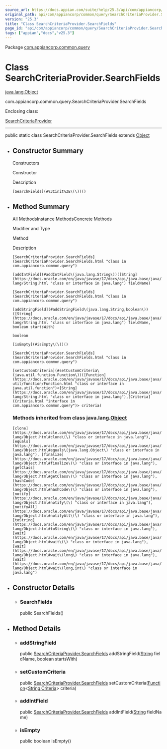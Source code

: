 ```yaml
---
source_url: https://docs.appian.com/suite/help/25.3/api/com/appiancorp/common/query/SearchCriteriaProvider.SearchFields.html
original_path: api/com/appiancorp/common/query/SearchCriteriaProvider.SearchFields.html
version: "25.3"
title: "Class SearchCriteriaProvider.SearchFields"
page_id: "api/com/appiancorp/common/query/SearchCriteriaProvider.SearchFields"
tags: ["appian","docs","v25.3"]
---
```



Package [com.appiancorp.common.query](package-summary.html)

# Class SearchCriteriaProvider.SearchFields

[java.lang.Object](https://docs.oracle.com/en/java/javase/17/docs/api/java.base/java/lang/Object.html "class or interface in java.lang")

com.appiancorp.common.query.SearchCriteriaProvider.SearchFields

Enclosing class:

[SearchCriteriaProvider](SearchCriteriaProvider.html "class in com.appiancorp.common.query")

* * *

public static class SearchCriteriaProvider.SearchFields extends [Object](https://docs.oracle.com/en/java/javase/17/docs/api/java.base/java/lang/Object.html "class or interface in java.lang")

-   ## Constructor Summary

    Constructors

    Constructor

    Description

    `[SearchFields](#%3Cinit%3E\(\))()`

-   ## Method Summary

    All MethodsInstance MethodsConcrete Methods

    Modifier and Type

    Method

    Description

    `[SearchCriteriaProvider.SearchFields](SearchCriteriaProvider.SearchFields.html "class in com.appiancorp.common.query")`

    `[addIntField](#addIntField\(java.lang.String\))([String](https://docs.oracle.com/en/java/javase/17/docs/api/java.base/java/lang/String.html "class or interface in java.lang") fieldName)`

    `[SearchCriteriaProvider.SearchFields](SearchCriteriaProvider.SearchFields.html "class in com.appiancorp.common.query")`

    `[addStringField](#addStringField\(java.lang.String,boolean\))([String](https://docs.oracle.com/en/java/javase/17/docs/api/java.base/java/lang/String.html "class or interface in java.lang") fieldName, boolean startsWith)`

    `boolean`

    `[isEmpty](#isEmpty\(\))()`

    `[SearchCriteriaProvider.SearchFields](SearchCriteriaProvider.SearchFields.html "class in com.appiancorp.common.query")`

    `[setCustomCriteria](#setCustomCriteria\(java.util.function.Function\))([Function](https://docs.oracle.com/en/java/javase/17/docs/api/java.base/java/util/function/Function.html "class or interface in java.util.function")<[String](https://docs.oracle.com/en/java/javase/17/docs/api/java.base/java/lang/String.html "class or interface in java.lang"),[Criteria](Criteria.html "interface in com.appiancorp.common.query")> criteria)`

    ### Methods inherited from class java.lang.[Object](https://docs.oracle.com/en/java/javase/17/docs/api/java.base/java/lang/Object.html "class or interface in java.lang")

    `[clone](https://docs.oracle.com/en/java/javase/17/docs/api/java.base/java/lang/Object.html#clone\(\) "class or interface in java.lang"), [equals](https://docs.oracle.com/en/java/javase/17/docs/api/java.base/java/lang/Object.html#equals\(java.lang.Object\) "class or interface in java.lang"), [finalize](https://docs.oracle.com/en/java/javase/17/docs/api/java.base/java/lang/Object.html#finalize\(\) "class or interface in java.lang"), [getClass](https://docs.oracle.com/en/java/javase/17/docs/api/java.base/java/lang/Object.html#getClass\(\) "class or interface in java.lang"), [hashCode](https://docs.oracle.com/en/java/javase/17/docs/api/java.base/java/lang/Object.html#hashCode\(\) "class or interface in java.lang"), [notify](https://docs.oracle.com/en/java/javase/17/docs/api/java.base/java/lang/Object.html#notify\(\) "class or interface in java.lang"), [notifyAll](https://docs.oracle.com/en/java/javase/17/docs/api/java.base/java/lang/Object.html#notifyAll\(\) "class or interface in java.lang"), [toString](https://docs.oracle.com/en/java/javase/17/docs/api/java.base/java/lang/Object.html#toString\(\) "class or interface in java.lang"), [wait](https://docs.oracle.com/en/java/javase/17/docs/api/java.base/java/lang/Object.html#wait\(\) "class or interface in java.lang"), [wait](https://docs.oracle.com/en/java/javase/17/docs/api/java.base/java/lang/Object.html#wait\(long\) "class or interface in java.lang"), [wait](https://docs.oracle.com/en/java/javase/17/docs/api/java.base/java/lang/Object.html#wait\(long,int\) "class or interface in java.lang")`

-   ## Constructor Details

    -   ### SearchFields

        public SearchFields()

-   ## Method Details

    -   ### addStringField

        public [SearchCriteriaProvider.SearchFields](SearchCriteriaProvider.SearchFields.html "class in com.appiancorp.common.query") addStringField([String](https://docs.oracle.com/en/java/javase/17/docs/api/java.base/java/lang/String.html "class or interface in java.lang") fieldName, boolean startsWith)

    -   ### setCustomCriteria

        public [SearchCriteriaProvider.SearchFields](SearchCriteriaProvider.SearchFields.html "class in com.appiancorp.common.query") setCustomCriteria([Function](https://docs.oracle.com/en/java/javase/17/docs/api/java.base/java/util/function/Function.html "class or interface in java.util.function")<[String](https://docs.oracle.com/en/java/javase/17/docs/api/java.base/java/lang/String.html "class or interface in java.lang"),[Criteria](Criteria.html "interface in com.appiancorp.common.query")\> criteria)

    -   ### addIntField

        public [SearchCriteriaProvider.SearchFields](SearchCriteriaProvider.SearchFields.html "class in com.appiancorp.common.query") addIntField([String](https://docs.oracle.com/en/java/javase/17/docs/api/java.base/java/lang/String.html "class or interface in java.lang") fieldName)

    -   ### isEmpty

        public boolean isEmpty()